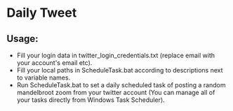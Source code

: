 # Daily Tweet
 
## Usage:
- Fill your login data in twitter_login_credentials.txt (replace email with your account's email etc).
- Fill your local paths in ScheduleTask.bat according to descriptions next to variable names.
- Run ScheduleTask.bat to set a daily scheduled task of posting a random mandelbroot zoom from your twitter account (You can manage all of your tasks directly from Windows Task Scheduler).